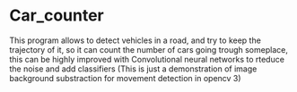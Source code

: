 # Car_counter

This program allows to detect vehicles in a road, and try to keep the trajectory of it, so it can count the number of cars going trough someplace, this can be highly improved with Convolutional neural networks to rteduce the noise and add classifiers
(This is just a demonstration of image background substraction for movement detection in opencv 3)
